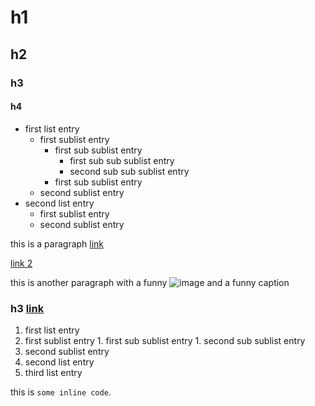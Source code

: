 # h1

## h2

### h3

#### h4

* first list entry
  * first sublist entry
    * first sub sublist entry
      * first sub sub sublist entry
      * second sub sub sublist entry
    * first sub sublist entry
  * second sublist entry
* second list entry
  * first sublist entry
  * second sublist entry

this is a paragraph [link](http://test.example)

[link 2](http://this.is.another.link)

this is another paragraph with a funny ![image](http://server.tld/image.gif) and a funny caption

### h3 [link](http://test.example)

1. first list entry
  1. first sublist entry
    1. first sub sublist entry
    1. second sub sublist entry
  1. second sublist entry
1. second list entry
1. third list entry

this is `some inline code`.
